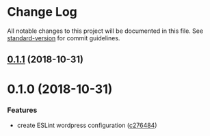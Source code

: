 # Change Log

All notable changes to this project will be documented in this file. See [standard-version](https://github.com/conventional-changelog/standard-version) for commit guidelines.

<a name="0.1.1"></a>
## [0.1.1](https://github.com/Yproximite/eslint-config-wordpress/compare/v0.1.0...v0.1.1) (2018-10-31)



<a name="0.1.0"></a>
# 0.1.0 (2018-10-31)


### Features

* create ESLint wordpress configuration ([c276484](https://github.com/Yproximite/eslint-config-wordpress/commit/c276484))
